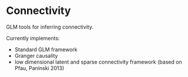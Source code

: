 # Connectivity
GLM tools for inferring connectivity.

Currently implements:
* Standard GLM framework
* Granger causality 
* low dimensional latent and sparse connectivity framework (based on Pfau, Paninski 2013)
